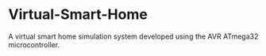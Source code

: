 # Virtual-Smart-Home
A virtual smart home simulation system developed using the AVR ATmega32 microcontroller.
